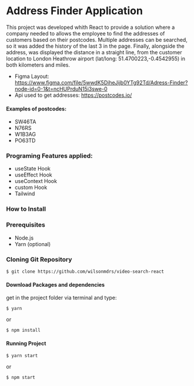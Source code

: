 # Address Finder Application

This project was developed whith React to provide a solution where a company needed to allows the employee to find the addresses of customers based on their postcodes. Multiple addresses can be searched, so it was added the history of the last 3 in the page. Finally, alongside the address, was displayed the distance in a straight line, from the customer location to London Heathrow airport (lat/long: 51.4700223,-0.4542955) in both kilometers and miles.

* Figma Layout: https://www.figma.com/file/5wwdK5DiheJijb0YTg92Td/Adress-Finder?node-id=0-1&t=ncHUPrduN15i3swe-0
* Api used to get addresses: https://postcodes.io/

#### Examples of postcodes:
* SW46TA
* N76RS
* W1B3AG
* PO63TD

### Programing Features applied:
* useState Hook
* useEffect Hook
* useContext Hook
* custom Hook
* Tailwind

### How to Install

### Prerequisites
* Node.js
* Yarn (optional)

### Cloning Git Repository
    $ git clone https://github.com/wilsonmdrs/video-search-react

#### Download Packages and dependencies
get in the project folder via terminal and type:

    $ yarn
    
or 

    $ npm install
    
#### Running Project
    $ yarn start
or

    $ npm start

